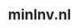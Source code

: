 ---
layout: post
title: "minlnv.nl"
internal_url: "/dutchgov/minlnv.nl.html"
subdomains_count: 16
all_subdomains_count: 59
urls_count: 6
ssl_rank: 0
http_rank: 76
url_link: /data/minlnv.nl/urls.txt
all_subdomains_link: /data/minlnv.nl/all_subdomains.txt
subdomains_link: /data/minlnv.nl/subdomains.txt
categories: dutchgov
---